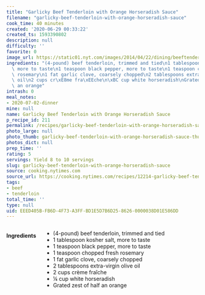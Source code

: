 ```yaml
---
title: "Garlicky Beef Tenderloin with Orange Horseradish Sauce"
filename: "garlicky-beef-tenderloin-with-orange-horseradish-sauce"
cook_time: 40 minutes
created: '2020-06-29 00:33:22'
created_ts: 1593390802
description: null
difficulty: ''
favorite: 0
image_url: https://static01.nyt.com/images/2014/04/22/dining/beeftenderloin/beeftenderloin-articleLarge.jpg
ingredients: "(4-pound) beef tenderloin, trimmed and tied\n1 tablespoon kosher salt,\
  \ more to taste\n1 teaspoon black pepper, more to taste\n1 teaspoon chopped fresh\
  \ rosemary\n1 fat garlic clove, coarsely chopped\n2 tablespoons extra-virgin olive\
  \ oil\n2 cups cr\xE8me fra\xEEche\n\xBC cup white horseradish\nGrated zest of half\
  \ an orange"
intrash: 0
meal_notes:
- 2020-07-02-dinner
mine: null
name: Garlicky Beef Tenderloin with Orange Horseradish Sauce
p_recipe_id: 211
permalink: /recipes/garlicky-beef-tenderloin-with-orange-horseradish-sauce
photo_large: null
photo_thumb: garlicky-beef-tenderloin-with-orange-horseradish-sauce-thumb.jpg
photos_dict: null
prep_time: ''
rating: 5
servings: Yield 8 to 10 servings
slug: garlicky-beef-tenderloin-with-orange-horseradish-sauce
source: cooking.nytimes.com
source_url: https://cooking.nytimes.com/recipes/12214-garlicky-beef-tenderloin-with-orange-horseradish-sauce
tags:
- beef
- tenderloin
total_time: ''
type: null
uid: EEED405B-FB6D-4F73-A3FF-BD1E5D7B6D25-8626-0000038D01E586DD
---
```

<div class="large-8 medium-7 columns" id="writeup">	</div><!-- #writeup -->
</div><!-- #row-one -->
<div class="row" id="row-two">	<div class="medium-4 small-5 columns" id="ingredients"><h4>Ingredients</h4><div class="box box-ingredients content"><ul>
<li>(4-pound) beef tenderloin, trimmed and tied</li>
<li>1 tablespoon kosher salt, more to taste</li>
<li>1 teaspoon black pepper, more to taste</li>
<li>1 teaspoon chopped fresh rosemary</li>
<li>1 fat garlic clove, coarsely chopped</li>
<li>2 tablespoons extra-virgin olive oil</li>
<li>2 cups crème fraîche</li>
<li>¼ cup white horseradish</li>
<li>Grated zest of half an orange</li>
</ul>
</div>	</div>	<div class="medium-6 small-7 columns" id="directions">	</div>